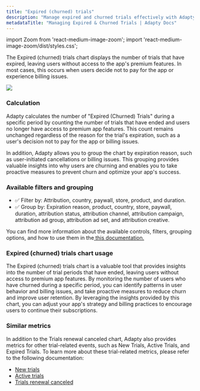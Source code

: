 ```yaml
---
title: "Expired (churned) trials"
description: "Manage expired and churned trials effectively with Adapty analytics."
metadataTitle: "Managing Expired & Churned Trials | Adapty Docs"
---
```


import Zoom from 'react-medium-image-zoom';
import 'react-medium-image-zoom/dist/styles.css';

The Expired (churned) trials chart displays the number of trials that have expired, leaving users without access to the app's premium features. In most cases, this occurs when users decide not to pay for the app or experience billing issues. 


<Zoom>
  <img src={require('./img/5523eb3-small-CleanShot_2023-05-05_at_16.31.132x.webp').default}
  style={{
    border: '1px solid #727272', /* border width and color */
    width: '700px', /* image width */
    display: 'block', /* for alignment */
    margin: '0 auto' /* center alignment */
  }}
/>
</Zoom>





### Calculation

Adapty calculates the number of "Expired (Churned) Trials" during a specific period by counting the number of trials that have ended and users no longer have access to premium app features. This count remains unchanged regardless of the reason for the trial's expiration, such as a user's decision not to pay for the app or billing issues.

In addition, Adapty allows you to group the chart by expiration reason, such as user-initiated cancellations or billing issues. This grouping provides valuable insights into why users are churning and enables you to take proactive measures to prevent churn and optimize your app's success.

### Available filters and grouping

- ✅ Filter by: Attribution, country, paywall, store, product, and duration. 
- ✅ Group by: Expiration reason, product, country, store, paywall, duration, attribution status, attribution channel, attribution campaign, attribution ad group, attribution ad set, and attribution creative.

You can find more information about the available controls, filters, grouping options, and how to use them in the[ this documentation.](controls-filters-grouping-compare-proceeds)

### Expired (churned) trials chart usage

The Expired (churned) trials chart is a valuable tool that provides insights into the number of trial periods that have ended, leaving users without access to premium app features. By monitoring the number of users who have churned during a specific period, you can identify patterns in user behavior and billing issues, and take proactive measures to reduce churn and improve user retention. By leveraging the insights provided by this chart, you can adjust your app's strategy and billing practices to encourage users to continue their subscriptions.

### Similar metrics

In addition to the Trials renewal canceled chart, Adapty also provides metrics for other trial-related events, such as New Trials, Active Trials, and Expired Trials. To learn more about these trial-related metrics, please refer to the following documentation:

- [New trials](new-trials)
- [Active trials](active-trials)
- [Trials renewal canceled](trials-renewal-cancelled)